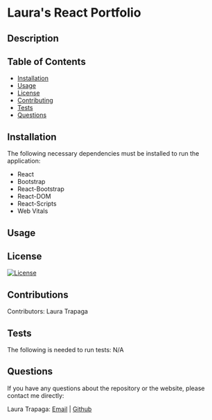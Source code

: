 # Laura's React Portfolio

## Description

## Table of Contents

* [Installation](#installation)
* [Usage](#usage)
* [License](#license)
* [Contributing](#contributions)
* [Tests](#tests)
* [Questions](#questions)

## Installation

The following necessary dependencies must be installed to run the application:

* React
* Bootstrap
* React-Bootstrap
* React-DOM
* React-Scripts
* Web Vitals

## Usage

## License

 [![License](<https://img.shields.io/badge/License-MIT-yellow.svg>)](<https://opensource.org/licenses/MIT>)

## Contributions

Contributors: Laura Trapaga

## Tests

The following is needed to run tests: N/A

## Questions

If you have any questions about the repository or the website, please contact me directly:

Laura Trapaga: [Email](mailto:trapaga9@gmail.com) | [Github](<https://github.com/ltrapaga>)
